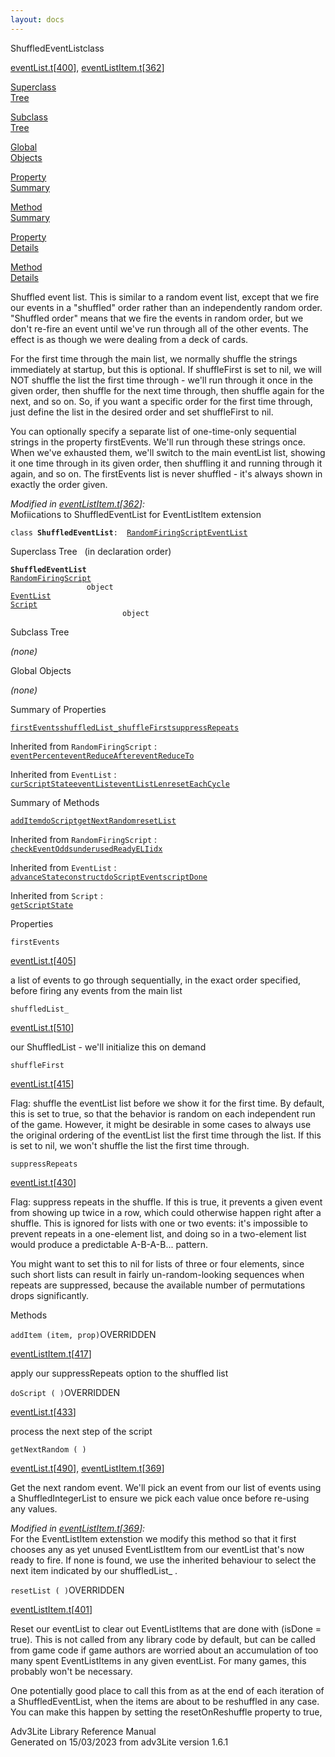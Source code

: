```yaml
---
layout: docs
---
```

<span class="title">ShuffledEventList</span><span class="type">class</span>

[eventList.t](../file/eventList.t.html)\[[400](../source/eventList.t.html#400)\],
[eventListItem.t](../file/eventListItem.t.html)\[[362](../source/eventListItem.t.html#362)\]

[Superclass  
Tree](#_SuperClassTree_)

[Subclass  
Tree](#_SubClassTree_)

[Global  
Objects](#_ObjectSummary_)

[Property  
Summary](#_PropSummary_)

[Method  
Summary](#_MethodSummary_)

[Property  
Details](#_Properties_)

[Method  
Details](#_Methods_)

<div class="fdesc">

Shuffled event list. This is similar to a random event list, except that
we fire our events in a "shuffled" order rather than an independently
random order. "Shuffled order" means that we fire the events in random
order, but we don't re-fire an event until we've run through all of the
other events. The effect is as though we were dealing from a deck of
cards.

For the first time through the main list, we normally shuffle the
strings immediately at startup, but this is optional. If shuffleFirst is
set to nil, we will NOT shuffle the list the first time through - we'll
run through it once in the given order, then shuffle for the next time
through, then shuffle again for the next, and so on. So, if you want a
specific order for the first time through, just define the list in the
desired order and set shuffleFirst to nil.

You can optionally specify a separate list of one-time-only sequential
strings in the property firstEvents. We'll run through these strings
once. When we've exhausted them, we'll switch to the main eventList
list, showing it one time through in its given order, then shuffling it
and running through it again, and so on. The firstEvents list is never
shuffled - it's always shown in exactly the order given.

*Modified in
[eventListItem.t](../file/eventListItem.t.html)\[[362](../source/eventListItem.t.html#362)\]:*  
Mofiications to ShuffledEventList for EventListItem extension

`class `**`ShuffledEventList`**` :   `[`RandomFiringScript`](../object/RandomFiringScript.html)[`EventList`](../object/EventList.html)

</div>

<span id="_SuperClassTree_"></span>

<div class="mjhd">

<span class="hdln">Superclass Tree</span>   (in declaration order)

</div>

**`ShuffledEventList`**  
[`RandomFiringScript`](../object/RandomFiringScript.html)  
`                 object`  
[`EventList`](../object/EventList.html)  
[`Script`](../object/Script.html)  
`                         object`  
<span id="_SubClassTree_"></span>

<div class="mjhd">

<span class="hdln">Subclass Tree</span>  

</div>

*(none)* <span id="_ObjectSummary_"></span>

<div class="mjhd">

<span class="hdln">Global Objects</span>  

</div>

*(none)* <span id="_PropSummary_"></span>

<div class="mjhd">

<span class="hdln">Summary of Properties</span>  

</div>

[`firstEvents`](#firstEvents)[`shuffledList_`](#shuffledList_)[`shuffleFirst`](#shuffleFirst)[`suppressRepeats`](#suppressRepeats)

Inherited from `RandomFiringScript` :  
[`eventPercent`](../object/RandomFiringScript.html#eventPercent)[`eventReduceAfter`](../object/RandomFiringScript.html#eventReduceAfter)[`eventReduceTo`](../object/RandomFiringScript.html#eventReduceTo)

Inherited from `EventList` :  
[`curScriptState`](../object/EventList.html#curScriptState)[`eventList`](../object/EventList.html#eventList)[`eventListLen`](../object/EventList.html#eventListLen)[`resetEachCycle`](../object/EventList.html#resetEachCycle)



<span id="_MethodSummary_"></span>

<div class="mjhd">

<span class="hdln">Summary of Methods</span>  

</div>

[`addItem`](#addItem)[`doScript`](#doScript)[`getNextRandom`](#getNextRandom)[`resetList`](#resetList)

Inherited from `RandomFiringScript` :  
[`checkEventOdds`](../object/RandomFiringScript.html#checkEventOdds)[`underusedReadyELIidx`](../object/RandomFiringScript.html#underusedReadyELIidx)

Inherited from `EventList` :  
[`advanceState`](../object/EventList.html#advanceState)[`construct`](../object/EventList.html#construct)[`doScriptEvent`](../object/EventList.html#doScriptEvent)[`scriptDone`](../object/EventList.html#scriptDone)

Inherited from `Script` :  
[`getScriptState`](../object/Script.html#getScriptState)

<span id="_Properties_"></span>

<div class="mjhd">

<span class="hdln">Properties</span>  

</div>

<span id="firstEvents"></span>

`firstEvents`

[eventList.t](../file/eventList.t.html)\[[405](../source/eventList.t.html#405)\]

<div class="desc">

a list of events to go through sequentially, in the exact order
specified, before firing any events from the main list

</div>

<span id="shuffledList_"></span>

`shuffledList_`

[eventList.t](../file/eventList.t.html)\[[510](../source/eventList.t.html#510)\]

<div class="desc">

our ShuffledList - we'll initialize this on demand

</div>

<span id="shuffleFirst"></span>

`shuffleFirst`

[eventList.t](../file/eventList.t.html)\[[415](../source/eventList.t.html#415)\]

<div class="desc">

Flag: shuffle the eventList list before we show it for the first time.
By default, this is set to true, so that the behavior is random on each
independent run of the game. However, it might be desirable in some
cases to always use the original ordering of the eventList list the
first time through the list. If this is set to nil, we won't shuffle the
list the first time through.

</div>

<span id="suppressRepeats"></span>

`suppressRepeats`

[eventList.t](../file/eventList.t.html)\[[430](../source/eventList.t.html#430)\]

<div class="desc">

Flag: suppress repeats in the shuffle. If this is true, it prevents a
given event from showing up twice in a row, which could otherwise happen
right after a shuffle. This is ignored for lists with one or two events:
it's impossible to prevent repeats in a one-element list, and doing so
in a two-element list would produce a predictable A-B-A-B... pattern.

You might want to set this to nil for lists of three or four elements,
since such short lists can result in fairly un-random-looking sequences
when repeats are suppressed, because the available number of
permutations drops significantly.

</div>

<span id="_Methods_"></span>

<div class="mjhd">

<span class="hdln">Methods</span>  

</div>

<span id="addItem"></span>

`addItem (item, prop)`<span class="rem">OVERRIDDEN</span>

[eventListItem.t](../file/eventListItem.t.html)\[[417](../source/eventListItem.t.html#417)\]

<div class="desc">

apply our suppressRepeats option to the shuffled list

</div>

<span id="doScript"></span>

`doScript ( )`<span class="rem">OVERRIDDEN</span>

[eventList.t](../file/eventList.t.html)\[[433](../source/eventList.t.html#433)\]

<div class="desc">

process the next step of the script

</div>

<span id="getNextRandom"></span>

`getNextRandom ( )`

[eventList.t](../file/eventList.t.html)\[[490](../source/eventList.t.html#490)\],
[eventListItem.t](../file/eventListItem.t.html)\[[369](../source/eventListItem.t.html#369)\]

<div class="desc">

Get the next random event. We'll pick an event from our list of events
using a ShuffledIntegerList to ensure we pick each value once before
re-using any values.

*Modified in
[eventListItem.t](../file/eventListItem.t.html)\[[369](../source/eventListItem.t.html#369)\]:*  
For the EventListItem extenstion we modify this method so that it first
chooses any as yet unused EventListItem from our eventList that's now
ready to fire. If none is found, we use the inherited behaviour to
select the next item indicated by our shuffledList\_ .

</div>

<span id="resetList"></span>

`resetList ( )`<span class="rem">OVERRIDDEN</span>

[eventListItem.t](../file/eventListItem.t.html)\[[401](../source/eventListItem.t.html#401)\]

<div class="desc">

Reset our eventList to clear out EventListItems that are done with
(isDone = true). This is not called from any library code by default,
but can be called from game code if game authors are worried about an
accumulation of too many spent EventListItems in any given eventList.
For many games, this probably won't be necessary.

One potentially good place to call this from as at the end of each
iteration of a ShuffledEventList, when the items are about to be
reshuffled in any case. You can make this happen by setting the
resetOnReshuffle property to true,

</div>

<div class="ftr">

Adv3Lite Library Reference Manual  
Generated on 15/03/2023 from adv3Lite version 1.6.1

</div>
